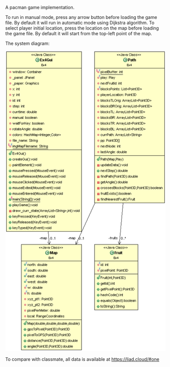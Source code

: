 A pacman game implementation.

To run in manual mode, press any arrow button before loading the game file. By default it will run in automatic mode using Dijkstra algorithm.
To select player initial location, press the location on the map before loading the game file. By default it will start from the top-left point of the map.

The system diagram:

![My image](classDiagram.gif)

To compare with classmate, all data is available at https://liad.cloud/#one 
